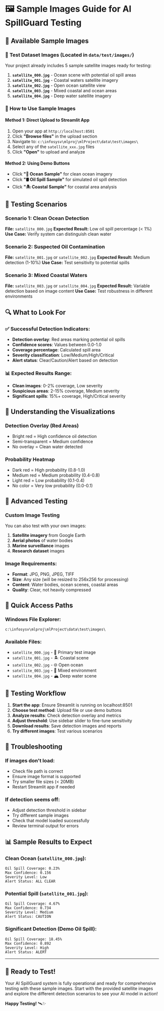 # 🖼️ Sample Images Guide for AI SpillGuard Testing

## 📍 Available Sample Images

### 🔬 **Test Dataset Images** (Located in `data/test/images/`)
Your project already includes 5 sample satellite images ready for testing:

1. **`satellite_000.jpg`** - Ocean scene with potential oil spill areas
2. **`satellite_001.jpg`** - Coastal waters satellite imagery  
3. **`satellite_002.jpg`** - Open ocean satellite view
4. **`satellite_003.jpg`** - Mixed coastal and ocean areas
5. **`satellite_004.jpg`** - Deep water satellite imagery

### 🎯 **How to Use Sample Images**

#### **Method 1: Direct Upload to Streamlit App**
1. Open your app at `http://localhost:8501`
2. Click **"Browse files"** in the upload section
3. Navigate to: `c:\infosysv\mlproj\mlProject\data\test\images\`
4. Select any of the `satellite_xxx.jpg` files
5. Click **"Open"** to upload and analyze

#### **Method 2: Using Demo Buttons**
- Click **"🌊 Ocean Sample"** for clean ocean imagery
- Click **"🛢️ Oil Spill Sample"** for simulated oil spill detection
- Click **"🏝️ Coastal Sample"** for coastal area analysis

## 🧪 **Testing Scenarios**

### **Scenario 1: Clean Ocean Detection**
**File:** `satellite_000.jpg`
**Expected Result:** Low oil spill percentage (< 1%)
**Use Case:** Verify system can distinguish clean water

### **Scenario 2: Suspected Oil Contamination**
**File:** `satellite_001.jpg` or `satellite_002.jpg`
**Expected Result:** Medium detection (1-10%)
**Use Case:** Test sensitivity to potential spills

### **Scenario 3: Mixed Coastal Waters**
**File:** `satellite_003.jpg` or `satellite_004.jpg`
**Expected Result:** Variable detection based on image content
**Use Case:** Test robustness in different environments

## 🔍 **What to Look For**

### ✅ **Successful Detection Indicators:**
- **Detection overlay**: Red areas marking potential oil spills
- **Confidence scores**: Values between 0.0-1.0
- **Coverage percentage**: Calculated spill area
- **Severity classification**: Low/Medium/High/Critical
- **Alert status**: Clear/Caution/Alert based on detection

### 📊 **Expected Results Range:**
- **Clean images**: 0-2% coverage, Low severity
- **Suspicious areas**: 2-15% coverage, Medium severity  
- **Significant spills**: 15%+ coverage, High/Critical severity

## 🎨 **Understanding the Visualizations**

### **Detection Overlay (Red Areas)**
- Bright red = High confidence oil detection
- Semi-transparent = Medium confidence
- No overlay = Clean water detected

### **Probability Heatmap**
- Dark red = High probability (0.8-1.0)
- Medium red = Medium probability (0.4-0.8)
- Light red = Low probability (0.1-0.4)
- No color = Very low probability (0.0-0.1)

## 🚀 **Advanced Testing**

### **Custom Image Testing**
You can also test with your own images:
1. **Satellite imagery** from Google Earth
2. **Aerial photos** of water bodies
3. **Marine surveillance** images
4. **Research dataset** images

### **Image Requirements:**
- **Format**: JPG, PNG, JPEG, TIFF
- **Size**: Any size (will be resized to 256x256 for processing)
- **Content**: Water bodies, ocean scenes, coastal areas
- **Quality**: Clear, not heavily compressed

## 📁 **Quick Access Paths**

### **Windows File Explorer:**
```
c:\infosysv\mlproj\mlProject\data\test\images\
```

### **Available Files:**
- `satellite_000.jpg` - 🌊 Primary test image
- `satellite_001.jpg` - 🏝️ Coastal scene  
- `satellite_002.jpg` - 🌐 Open ocean
- `satellite_003.jpg` - 🔀 Mixed environment
- `satellite_004.jpg` - 🏔️ Deep water scene

## 🎯 **Testing Workflow**

1. **Start the app**: Ensure Streamlit is running on localhost:8501
2. **Choose test method**: Upload file or use demo buttons
3. **Analyze results**: Check detection overlay and metrics
4. **Adjust threshold**: Use sidebar slider to fine-tune sensitivity
5. **Download results**: Save detection images and reports
6. **Try different images**: Test various scenarios

## 🔧 **Troubleshooting**

### **If images don't load:**
- Check file path is correct
- Ensure image format is supported
- Try smaller file sizes (< 20MB)
- Restart Streamlit app if needed

### **If detection seems off:**
- Adjust detection threshold in sidebar
- Try different sample images
- Check that model loaded successfully
- Review terminal output for errors

## 📊 **Sample Results to Expect**

### **Clean Ocean** (`satellite_000.jpg`):
```
Oil Spill Coverage: 0.23%
Max Confidence: 0.156
Severity Level: Low
Alert Status: ALL CLEAR
```

### **Potential Spill** (`satellite_001.jpg`):
```
Oil Spill Coverage: 4.67%
Max Confidence: 0.734
Severity Level: Medium  
Alert Status: CAUTION
```

### **Significant Detection** (Demo Oil Spill):
```
Oil Spill Coverage: 18.45%
Max Confidence: 0.892
Severity Level: High
Alert Status: ALERT
```

---

## 🎉 **Ready to Test!**

Your AI SpillGuard system is fully operational and ready for comprehensive testing with these sample images. Start with the provided satellite images and explore the different detection scenarios to see your AI model in action!

**Happy Testing!** 🛰️✨
